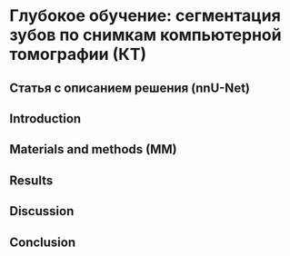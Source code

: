 # Глубокое обучение: сегментация зубов по снимкам компьютерной томографии (КТ) 

## Статья с описанием решения (nnU-Net)

## Introduction
## Materials and methods (MM)
## Results
## Discussion
## Conclusion



